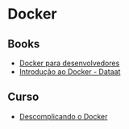 # Docker
## Books
* [Docker para desenvolvedores](https://leanpub.com/dockerparadesenvolvedores)
* [Introdução ao Docker - Dataat](https://dataat.github.io/introducao-docker/)

## Curso
* [Descomplicando o Docker](https://www.youtube.com/playlist?list=PLf-O3X2-mxDn1VpyU2q3fuI6YYeIWp5rR)
